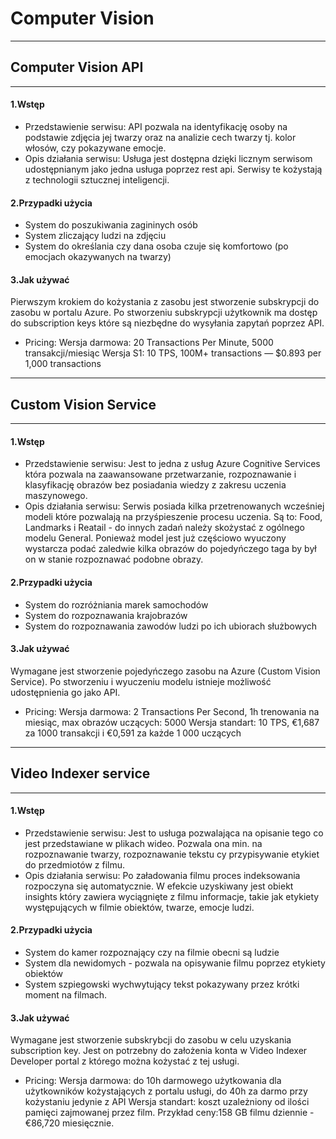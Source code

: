# Computer Vision
---
## Computer Vision API
---
#### 1.Wstęp
- Przedstawienie serwisu:
API pozwala na identyfikację osoby na podstawie zdjęcia jej twarzy oraz na analizie cech twarzy tj. kolor włosów, czy pokazywane emocje.
- Opis działania serwisu:
Usługa jest dostępna dzięki licznym serwisom udostępnianym jako jedna usługa poprzez rest api. Serwisy te kożystają z technologii sztucznej inteligencji.
#### 2.Przypadki użycia
- System do poszukiwania zagininych osób
- System zliczający ludzi na zdjęciu
- System do określania czy dana osoba czuje się komfortowo (po emocjach okazywanych na twarzy)
#### 3.Jak używać
Pierwszym krokiem do kożystania z zasobu jest stworzenie subskrypcji do zasobu w portalu Azure. Po stworzeniu subskrypcji użytkownik ma dostęp do subscription keys które są niezbędne do wysyłania zapytań poprzez API.
- Pricing:
Wersja darmowa: 20 Transactions Per Minute, 5000 transakcji/miesiąc
Wersja S1: 10 TPS, 100M+ transactions — $0.893 per 1,000 transactions

---
## Custom Vision Service
---
#### 1.Wstęp
- Przedstawienie serwisu:
Jest to jedna z usług Azure Cognitive Services która pozwala na zaawansowane przetwarzanie, rozpoznawanie i klasyfikację obrazów bez posiadania wiedzy z zakresu uczenia maszynowego.
- Opis działania serwisu:
Serwis posiada kilka przetrenowanych wcześniej modeli które pozwalają na przyśpieszenie procesu uczenia. Są to: Food, Landmarks i Reatail - do innych zadań należy skożystać z ogólnego modelu General. Ponieważ model jest już częściowo wyuczony wystarcza podać zaledwie kilka obrazów do pojedyńczego taga by był on w stanie rozpoznawać podobne obrazy.
#### 2.Przypadki użycia
- System do rozróżniania marek samochodów
- System do rozpoznawania krajobrazów
- System do rozpoznawania zawodów ludzi po ich ubiorach służbowych
#### 3.Jak używać
Wymagane jest stworzenie pojedyńczego zasobu na Azure (Custom Vision Service). Po stworzeniu i wyuczeniu modelu istnieje możliwość udostępnienia go jako API.
- Pricing:
Wersja darmowa: 2 Transactions Per Second, 1h trenowania na miesiąc, max obrazów uczących: 5000
Wersja standart: 10 TPS, €1,687 za 1000 transakcji i €0,591 za każde 1 000 uczących

---
## Video Indexer service
---
#### 1.Wstęp
- Przedstawienie serwisu:
Jest to usługa pozwalająca na opisanie tego co jest przedstawiane w plikach wideo. Pozwala ona min. na rozpoznawanie twarzy, rozpoznawanie tekstu cy przypisywanie etykiet do przedmiotów z filmu.
- Opis działania serwisu:
Po załadowania filmu proces indeksowania rozpoczyna się automatycznie. W efekcie uzyskiwany jest obiekt insights który zawiera wyciągnięte z filmu informacje, takie jak etykiety występujących w filmie obiektów, twarze, emocje ludzi.
#### 2.Przypadki użycia
- System do kamer rozpoznający czy na filmie obecni są ludzie
- System dla newidomych - pozwala na opisywanie filmu poprzez etykiety obiektów
- System szpiegowski wychwytujący tekst pokazywany przez krótki moment na filmach.
#### 3.Jak używać
Wymagane jest stworzenie subskrybcji do zasobu w celu uzyskania subscription key. Jest on potrzebny do założenia konta w Video Indexer Developer portal z którego można kożystać z tej usługi.
- Pricing:
Wersja darmowa: do 10h darmowego użytkowania dla użytkowników kożystających z portalu usługi, do 40h za darmo przy kożystaniu jedynie z API
Wersja standart: koszt uzależniony od ilości pamięci zajmowanej przez film. Przykład ceny:158 GB filmu dziennie - €86,720 miesięcznie.

